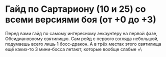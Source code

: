 # Гайд по Сартариону (10 и 25) со всеми версиями боя (от +0 до +3) #

Перед вами гайд по самому интересному энкаунтеру на первой фазе, Обсидиановоому святилищю. Сам рейд с первого взгляда небольшой, подумаешь всего лишь 1 босс-дракон. А в трёх местах этого святилища ещё каких-то 3 мини-босса летают, которые вообще слабые =\
